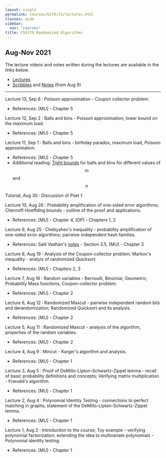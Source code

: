 ```yaml
---
layout: single
permalink: courses/6170/21/lectures.html
classes: wide
sidebar:
  nav: "courses"
title: CS6170 Randomized Algorithms
---
```


## Aug-Nov 2021

The lecture videos and notes written during the lectures are available in the links below.
- [Lectures](https://youtube.com/playlist?list=PLZA35hZpGfDFnKnAd9f_JnloWb-Cno86K)
- [Scribbles](https://drive.google.com/drive/folders/1Qe_6Kr5V5LlGuCRcxGxqcOnaoGHpS57X?usp=sharing) and [Notes](https://1drv.ms/u/s!Av99lURRg1j_umQuc2a1uqqanbwr) (from Aug 9)

---
Lecture 13, Sep 6
: Poisson approximation - Coupon collector problem.
- References: [MU] - Chapter 5

Lecture 12, Sep 2
: Balls and bins - Poisson approximation; lower bound on the maximum load.
- References: [MU] - Chapter 5

Lecture 11, Sep 1
: Balls and bins - birthday paradox, maximum load, Poisson approximation.
- References: [MU] - Chapter 5
- Additional reading: [Tight bounds](https://www.ic.unicamp.br/~celio/peer2peer/math/balls-into-bins.pdf) for balls and bins for different values of $$m$$ and $$n$$

Tutorial, Aug 30
: Discussion of Pset 1

Lecture 10, Aug 26
: Probability amplification of one-sided error algorithms; Chernoff-Hoeffding bounds - outline of the proof and applications.
- References: [MU] - Chapter 4, [DP] - Chapters 1, 2

Lecture 9, Aug 25
: Chebyshev's inequality - probability amplification of one-sided error algorithms; pairwise independent hash families.
- References: Salil Vadhan's [notes](https://people.seas.harvard.edu/~salil/pseudorandomness/basic.pdf) - Section 3.5, [MU] - Chapter 3

Lecture 8, Aug 19
: Analysis of the Coupon-collector problem; Markov's inequality - analyis of randomized Quicksort.
- References: [MU] - Chapters 2, 3

Lecture 7, Aug 16
: Random variables - Bernoulli, Binomial, Geometric; Probability Mass functions; Coupon-collector problem.
- References: [MU] - Chapter 2

Lecture 6, Aug 12
: Randomized Maxcut - pairwise independent random bits and derandomization; Randomized Quicksort and its analysis.
- References: [MU] - Chapter 2

Lecture 5, Aug 11
: Randomized Maxcut - analysis of the algorithm, properties of the random variables.
- References: [MU] - Chapter 2

Lecture 4, Aug 9
: Mincut - Karger's algorithm and analysis.
- References: [MU] - Chapter 1

Lecture 3, Aug 5
: Proof of DeMillo-Lipton-Schwartz-Zippel lemma - recall of basic probability definitions and concepts; Verifying matrix multiplication - Frievald's algorithm.
- References: [MU] - Chapter 1

Lecture 2, Aug 4
: Polynomial Identity Testing - connections to perfect matching in graphs; statement of the DeMillo-Lipton-Schwartz-Zippel lemma.
- References: [MU] - Chapter 1

Lecture 1, Aug 2
: Introduction to the course; Toy example - verifying polynomial factorization; extending the idea to multivariate polynomials - Polynomial identity testing.
- References: [MU] - Chapter 1
